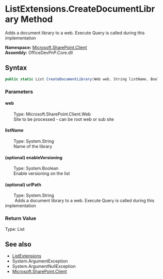 # ListExtensions.CreateDocumentLibrary Method  
 Adds a document library to a web. Execute Query is called during this implementation   

**Namespace:** [Microsoft.SharePoint.Client](Microsoft.SharePoint.Client.md)  
**Assembly:** OfficeDevPnP.Core.dll  
## Syntax
```C#
public static List CreateDocumentLibrary(Web web, String listName, Boolean enableVersioning, String urlPath)
```
### Parameters
#### web  
&emsp;&emsp;Type: Microsoft.SharePoint.Client.Web  
&emsp;&emsp;Site to be processed - can be root web or sub site  

  

#### listName  
&emsp;&emsp;Type: System.String  
&emsp;&emsp;Name of the library  

  

#### (optional) enableVersioning  
&emsp;&emsp;Type: System.Boolean  
&emsp;&emsp;Enable versioning on the list  

  

#### (optional) urlPath  
&emsp;&emsp;Type: System.String  
&emsp;&emsp; Adds a document library to a web. Execute Query is called during this implementation   

  

### Return Value
Type: List  

## See also
- [ListExtensions](Microsoft.SharePoint.Client.ListExtensions.md) 
- System.ArgumentException
- System.ArgumentNullException
- [Microsoft.SharePoint.Client](Microsoft.SharePoint.Client.md) 
